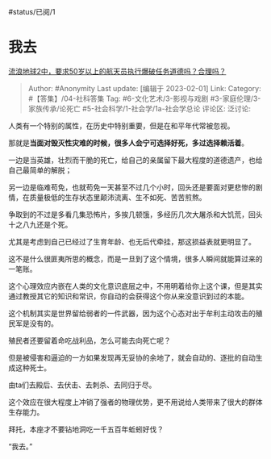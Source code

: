 #status/已阅/1

# 我去

[流浪地球2中，要求50岁以上的航天员执行爆破任务道德吗？合理吗？](https://www.zhihu.com/question/580478279/answer/2870933404)

> Author: #Anonymity
> Last update: [编辑于 2023-02-01]
> Link:
> Category: #【答集】/04-社科答集
> Tag:  #6-文化艺术/3-影视与戏剧 #3-家庭伦理/3-家族传承/论死亡 #5-社会科学/1-社会学/1a-社会学总论
> 评论区:
> 泛讨论:

人类有一个特别的属性，在历史中特别重要，但是在和平年代常被忽视。

那就是**当面对毁灭性灾难的时候，很多人会宁可选择好死，多过选择赖活着**。

一边是当英雄，壮烈而干脆的死亡，给自己的亲属留下最大程度的道德遗产，也给自己最简单的解脱；

另一边是临难苟免，也就苟免一天甚至不过几个小时，回头还是要面对更悲惨的剧情，在质量极低的生存状态里颠沛流离、生不如死、苦苦煎熬。

争取到的不过是多看几集恐怖片，多挨几顿饿，多经历几次大屠杀和大饥荒，回头十之八九还是个死。

尤其是考虑到自己已经过了生育年龄、也无后代牵挂，那这损益表就更明显了。

这不是什么很匪夷所思的概念，而是一旦到了这个情境，很多人瞬间就能算过来的一笔账。

这个心理效应内嵌在人类的文化意识底层之中，不用明着给你上这个课，但是其实通过教授其它的知识和常识，你自动的会获得这个你从来没意识到过的本能。

这个机制其实是世界留给弱者的一件武器，因为这个心态对出于牟利主动攻击的殖民军是没有的。

殖民者还要留着命吃战利品，怎么可能去向死亡呢？

但是被侵害和逼迫的一方如果发现再无妥协的余地了，就会自动的、逐批的自动生成这种死士。

由ta们去殿后、去伏击、去刺杀、去同归于尽。

这个效应在很大程度上冲销了强者的物理优势，更不用说给人类带来了很大的群体生存能力。

拜托，本座才不要钻地洞吃一千五百年蚯蚓好伐？

“我去。”
